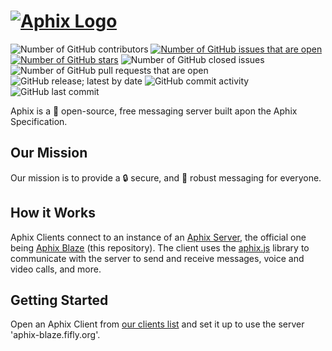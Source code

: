 # [![Aphix Logo](/images/logo-text-white.png)](https://aphix-project.org/)

![Number of GitHub contributors](https://img.shields.io/github/contributors/aphix-project/aphix)
[![Number of GitHub issues that are open](https://img.shields.io/github/issues/aphix-project/aphix)](https://github.com/aphix-project/aphix/issues)
[![Number of GitHub stars](https://img.shields.io/github/stars/aphix-project/aphix)](https://github.com/aphix-project/aphix/stargazers)
![Number of GitHub closed issues](https://img.shields.io/github/issues-closed/aphix-project/aphix)
![Number of GitHub pull requests that are open](https://img.shields.io/github/issues-pr-raw/aphix-project/aphix)
![GitHub release; latest by date](https://img.shields.io/github/v/release/aphix-project/aphix)
![GitHub commit activity](https://img.shields.io/github/commit-activity/m/aphix-project/aphix)
![GitHub last commit](https://img.shields.io/github/last-commit/aphix-project/aphix)

Aphix is a 📖 open-source, free messaging server built apon the Aphix Specification.

## Our Mission

Our mission is to provide a 🔒 secure, and 🎯 robust messaging for everyone.

## How it Works

Aphix Clients connect to an instance of an [Aphix Server](https://github.com/aphix-project/aphix-meta), the official one being [Aphix Blaze](https://github.com/aphix-project/aphix) (this repository). The client uses the [aphix.js](https://github.com/aphix-project/aphix.js) library to communicate with the server to send and receive messages, voice and video calls, and more.

## Getting Started

Open an Aphix Client from [our clients list](https://github.com/aphix-project/aphix-meta) and set it up to use the server 'aphix-blaze.fifly.org'.
